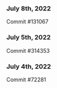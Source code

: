 ### July 8th, 2022

Commit #131067

### July 5th, 2022

Commit #314353


### July 4th, 2022

Commit #72281
